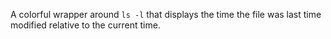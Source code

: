 
A colorful wrapper around `ls -l` that displays the time the file was last time modified relative to the current time.
